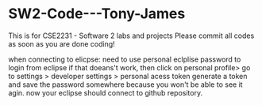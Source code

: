 # SW2-Code---Tony-James
This is for CSE2231 - Software 2 labs and projects
Please commit all codes as soon as you are done coding!

when connecting to elicpse:
need to use personal eclplise password to login from eclipse
if that doeans't work, then click on personal profile>  go to settings > developer settings > personal acess token 
generate a token and save the password somewhere because you won't be able to see it agin. 
now your eclipse should connect to github repository.
